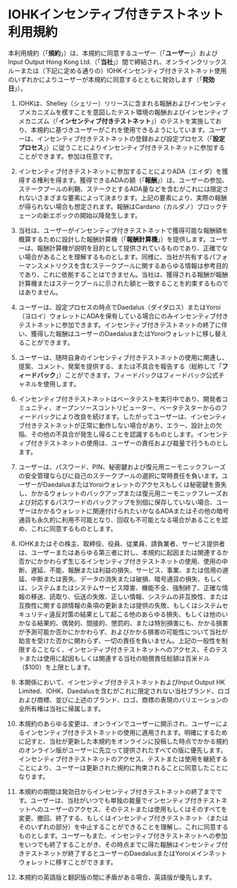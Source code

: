 # IOHKインセンティブ付きテストネット利用規約

本利用規約（「**規約**」）は、本規約に同意するユーザー（「**ユーザー**」）およびInput Output Hong Kong Ltd.（「**当社**」）間で締結され、オンラインクリックスルーまたは（下記に定める通りの）IOHKインセンティブ付きテストネット使用のいずれかによりユーザーが本規約に同意するとともに発効します（「**発効日**」）。

1. IOHKは、Shelley（シェリー）リリースに含まれる報酬およびインセンティブメカニズムを模すことを意図したテスト環境の報酬およびインセンティブメカニズム（「**インセンティブ付きテストネット**」）のテストを実施しており、本規約に基づきユーザーがこれを使用できるようにしています。ユーザーは、インセンティブ付きテストネットの登録および設定プロセス（「**設定プロセス**」）に従うことによりインセンティブ付きテストネットに参加することができます。参加は任意です。

2. インセンティブ付きテストネットに参加することによりADA（エイダ）を獲得する権利を得ます。獲得できるADAの額（「**報酬**」）は、ユーザーの参加、ステークプールの利鞘、ステークとするADA量などを含むがこれには限定されないさまざまな要素によって決まります。上記の要素により、実際の報酬が得られない場合も想定されます。報酬はCardano（カルダノ）ブロックチェーンの新エポックの開始以降発生します。

3. 当社は、ユーザーがインセンティブ付きテストネットで獲得可能な報酬額を概算するために設計した報酬計算機（「**報酬計算機**」）を提供します。ユーザーは、報酬計算機が説明を目的として提供されているものであり、正確でない場合があることを理解するものとします。同様に、当社が共有するパフォーマンスメトリクスを含むステークプールに関するあらゆる情報は参考目的であり、これに依拠することはできません。当社は、獲得される報酬が報酬計算機またはステークプールに示された額と一致することを約束するものではありません。

4. ユーザーは、設定プロセスの時点でDaedalus（ダイダロス）またはYoroi（ヨロイ）ウォレットにADAを保有している場合にのみインセンティブ付きテストネットに参加できます。インセンティブ付きテストネットの終了に伴い、獲得した報酬はユーザーのDaedalusまたはYoroiウォレットに移し替えることができます。

5. ユーザーは、随時自身のインセンティブ付きテストネットの使用に関連し、提案、コメント、発案を提供する、または不具合を報告する（総称して「**フィードバック**」）ことができます。フィードバックはフィードバック公式チャネルを使用します。

6. インセンティブ付きテストネットはベータテストを実行中であり、開発者コミュニティ、オープンソースコントリビューター、ベータテスターからのフィードバックにより改良を続けます。したがってユーザーは、インセンティブ付きテストネットが正常に動作しない場合があり、エラー、設計上の欠陥、その他の不具合が発生し得ることを認識するものとします。インセンティブ付きテストネットの使用は、ユーザーの責任および裁量で行うものとします。

7. ユーザーは、パスワード、PIN、秘密鍵および復元用ニーモニックフレーズの安全管理ならびに自己のステークプールの選択に常時責任を負います。ユーザーがDaedalusまたはYoroiウォレットのアクセスもしくは秘密鍵を喪失し、かかるウォレットのバックアップまたは復元用ニーモニックフレーズおよび対応するパスワードのバックアップを別個に保存していない場合、ユーザーはかかるウォレットに関連付けられたいかなるADAまたはその他の暗号通貨も永久的に利用不可能となり、回収も不可能となる場合があることを認め、これに同意するものとします。

8. IOHKまたはその株主、取締役、役員、従業員、請負業者、サービス提供者は、ユーザーまたはあらゆる第三者に対し、本規約に起因または関連するか否かにかかわらず生じるインセンティブ付きテストネットの使用、使用の中断、遅延、不能、報酬または利益の損失、サービス、事業、または信用の遅延、中断または喪失、データの消失または破損、暗号通貨の損失、もしくは、システムまたはシステムサービス障害、機能不全、強制終了、正確な情報の移送、読取り、伝送の失敗、正しい情報、システムの非互換性、または互換性に関する誤情報の条項の更新または提供の失敗、もしくはシステムセキュリティ違反対策の結果として起こる他のあらゆる損失、もしくは他のいかなる結果的、偶発的、間接的、懲罰的、または特別損害にも、かかる損害が予測可能か否かにかかわらず、およびかかる損害の可能性について当社が助言を受けた否かに関わらず、一切の責任を負いません。上記の一般性を制限することなく、インセンティブ付きテストネットへのアクセス、そのテストまたは使用に起因もしくは関連する当社の賠償責任総額は百米ドル（$100）を上限とします。

9. 本関係において、インセンティブ付きテストネットおよびInput Output HK Limited、IOHK、Daedalusを含むがこれに限定されない当社ブランド、ロゴおよび商標、並びに上述のブランド、ロゴ、商標の表現のバリエーションの全所有権は当社に帰属します。

10. 本規約のあらゆる変更は、オンラインでユーザーに開示され、ユーザーによるインセンティブ付きテストネットの使用に適用されます。明確にするために記すと、当社が更新した本規約をオンラインに投稿した時点でかかる規約のオンライン版がユーザーに先立って提供されたすべての版に優先します。インセンティブ付きテストネットのアクセス、テストまたは使用を継続することにより、ユーザーは更新された規約に拘束されることに同意したことになります。

11. 本規約の期間は発効日からインセンティブ付きテストネットの終了までです。ユーザーは、当社がいつでも単独の裁量でインセンティブ付きテストネットへのユーザーのアクセス、そのテストまたは使用もしくはそのすべてを変更、撤回、終了する、もしくはインセンティブ付きテストネット（またはそのいずれの部分）を中止することができることを理解し、これに同意するものとします。ユーザーもまた、インセンティブ付きテストネットへの参加をいつでも終了することがき、その時点までに得た報酬はインセンティブ付きテストネットが終了するとユーザーのDaedalusまたはYoroiメインネットウォレットに移すことができます。

12. 本規約の英語版と翻訳版の間に矛盾がある場合、英語版が優先します。
